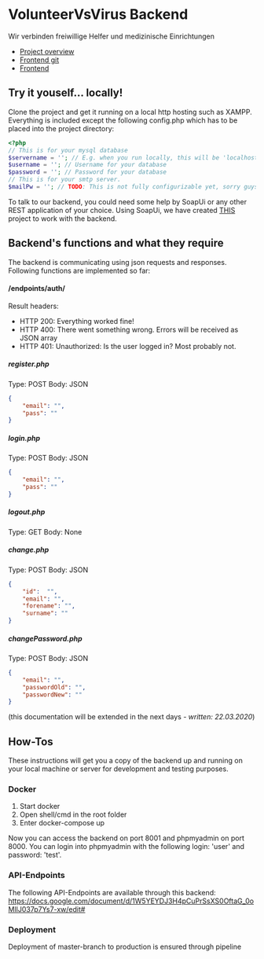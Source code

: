# VolunteerVsVirus Backend

Wir verbinden freiwillige Helfer und medizinische Einrichtungen
* [Project overview](https://devpost.com/software/1_024_a_krankenhauser-if-schleife)
* [Frontend git](https://github.com/noelelias/vvv-frontend)
* [Frontend](https://app.volunteervsvirus.de)

## Try it youself... locally!
Clone the project and get it running on a local http hosting such as XAMPP. 
Everything is included except the following config.php which has to be placed into the project directory:

```php
<?php
// This is for your mysql database
$servername = ''; // E.g. when you run locally, this will be 'localhost'
$username = ''; // Username for your database
$password = ''; // Password for your database
// This is for your smtp server.
$mailPw = ''; // TODO: This is not fully configurizable yet, sorry guys! :-(
```

To talk to our backend, you could need some help by SoapUi or any other REST application of your choice.
Using SoapUi, we have created [THIS](VolunteersVsVirus-SOAPUI-REST_backend_calls.xml) project to work with the backend.

## Backend's functions and what they require
The backend is communicating using json requests and responses. Following functions are implemented so far:

#### /endpoints/auth/
Result headers:
* HTTP 200: Everything worked fine!
* HTTP 400: There went something wrong. Errors will be received as JSON array
* HTTP 401: Unauthorized: Is the user logged in? Most probably not.

##### register.php
Type: POST
Body: JSON
```json
{
	"email": "",
 	"pass": ""
}
```

##### login.php
Type: POST
Body: JSON
```json
{
	"email": "",
 	"pass": ""
}
```

##### logout.php
Type: GET
Body: None

##### change.php
Type: POST
Body: JSON
```json
{
    "id":  "",
    "email": "",
    "forename": "",
    "surname": ""
}
```

##### changePassword.php
Type: POST
Body: JSON
```json
{
    "email": "",
    "passwordOld": "",
    "passwordNew": ""
}
```

(this documentation will be extended in the next days *- written: 22.03.2020*)

## How-Tos

These instructions will get you a copy of the backend up and running on your local machine or server for development and testing purposes.

### Docker

1. Start docker
2. Open shell/cmd in the root folder
3. Enter docker-compose up
	
Now you can access the backend on port 8001 and phpmyadmin on port 8000. You can login into phpmyadmin with the following login: 'user' and password: 'test'. 

### API-Endpoints

The following API-Endpoints are available through this backend: https://docs.google.com/document/d/1W5YEYDJ3H4pCuPrSsXS0OftaG_0oMlIJ037p7Ys7-xw/edit#

### Deployment

Deployment of master-branch to production is ensured through pipeline
